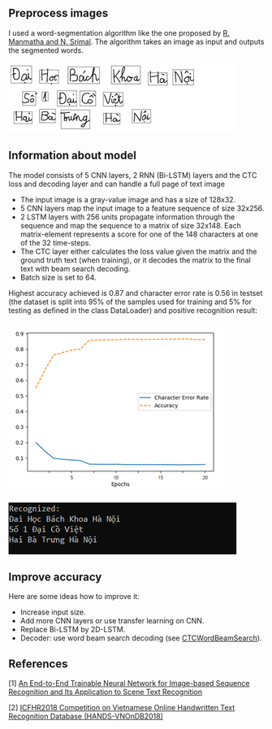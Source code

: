 ## Preprocess images
I used a word-segmentation algorithm like the one proposed by [R. Manmatha and N. Srimal](http://ciir.cs.umass.edu/pubfiles/mm-27.pdf). The algorithm takes an image as input and outputs the segmented words.

![segmented](./doc/segmented.png)
## Information about model
The model consists of 5 CNN layers, 2 RNN (Bi-LSTM) layers and the CTC loss and decoding layer and can handle a full page of text image
* The input image is a gray-value image and has a size of 128x32.
* 5 CNN layers map the input image to a feature sequence of size 32x256.
* 2 LSTM layers with 256 units propagate information through the sequence and map the sequence to a matrix of size 32x148. Each matrix-element represents a score for one of the 148 characters at one of the 32 time-steps.
* The CTC layer either calculates the loss value given the matrix and the ground truth text (when training), or it decodes the matrix to the final text with beam search decoding.
* Batch size is set to 64.

Highest accuracy achieved is 0.87 and character error rate is 0.56 in testset (the dataset is split into 95% of the samples used for training and 5% for testing as defined in the class DataLoader) and positive recognition result:

![plot](./doc/plot.png) 

![recognited](./doc/recognited.png)

## Improve accuracy
Here are some ideas how to improve it:
* Increase input size.
* Add more CNN layers or use transfer learning on CNN.
* Replace Bi-LSTM by 2D-LSTM.
* Decoder: use word beam search decoding (see [CTCWordBeamSearch](https://repositum.tuwien.ac.at/obvutwoa/content/titleinfo/2774578)).

## References
[1] [An End-to-End Trainable Neural Network for Image-based Sequence Recognition and Its Application to Scene Text Recognition](https://arxiv.org/pdf/1507.05717.pdf)

[2] [ICFHR2018 Competition on Vietnamese Online Handwritten Text Recognition Database (HANDS-VNOnDB2018)](http://tc11.cvc.uab.es/datasets/HANDS-VNOnDB2018_1)
